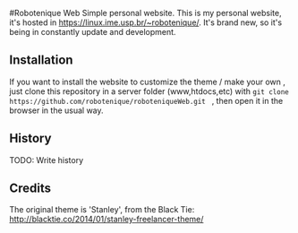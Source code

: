 #Robotenique Web
Simple personal website. This is my personal website, it's hosted in https://linux.ime.usp.br/~robotenique/. It's brand new, so it's being in constantly update and development.

## Installation
If you want to install the website to customize the theme / make your own , just clone this repository in a server folder (www,htdocs,etc) with `git clone https://github.com/robotenique/roboteniqueWeb.git ` , then open it in the browser in the usual way.
## History
TODO: Write history
## Credits
The original theme is 'Stanley', from the Black Tie:  http://blacktie.co/2014/01/stanley-freelancer-theme/
